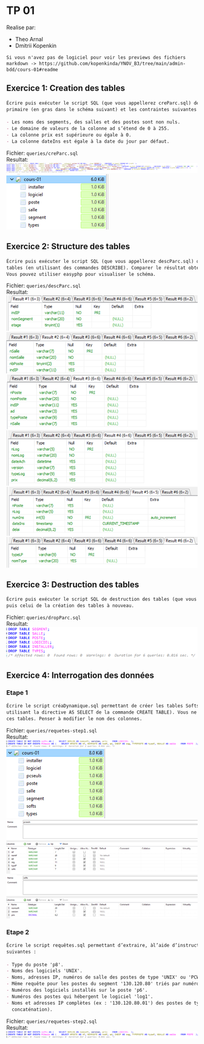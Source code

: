 # TP 01

Realise par:

- Theo Arnal
- Dmitrii Kopenkin

<!-- TODO: EDIT -->

```
Si vous n'avez pas de logiciel pour voir les previews des fichiers markdown -> https://github.com/kopenkinda/YNOV_B3/tree/main/admin-bdd/cours-01#readme
```

## Exercice 1: Creation des tables

```md
Écrire puis exécuter le script SQL (que vous appellerez creParc.sql) de création des tables avec leur clé
primaire (en gras dans le schéma suivant) et les contraintes suivantes :

- Les noms des segments, des salles et des postes sont non nuls.
- Le domaine de valeurs de la colonne ad s’étend de 0 à 255.
- La colonne prix est supérieure ou égale à 0.
- La colonne dateIns est égale à la date du jour par défaut.
```

Fichier: `queries/creParc.sql` <br />
Resultat: <br />
<img src="./assets/img01.png"/><br />
<img src="./assets/img02.png"/>

## Exercice 2: Structure des tables

```md
Écrire puis exécuter le script SQL (que vous appellerez descParc.sql) qui affiche la description de toutes ces
tables (en utilisant des commandes DESCRIBE). Comparer le résultat obtenu avec le schéma ci-dessus.
Vous pouvez utiliser easyphp pour visualiser le schéma.
```

Fichier: `queries/descParc.sql` <br />
Resultat: <br />
<img src="./assets/img11.png"/><br />
<img src="./assets/img12.png"/><br />
<img src="./assets/img13.png"/><br />
<img src="./assets/img14.png"/><br />
<img src="./assets/img15.png"/><br />
<img src="./assets/img16.png"/>

## Exercice 3: Destruction des tables

```md
Écrire puis exécuter le script SQL de destruction des tables (que vous appellerez dropParc.sql). Lancer ce script
puis celui de la création des tables à nouveau.
```

Fichier: `queries/dropParc.sql` <br />
Resultat: <br />
<img src="./assets/img21.png"/>

## Exercice 4: Interrogation des données

### Etape 1

```md
Écrire le script créaDynamique.sql permettant de créer les tables Softs et PCSeuls suivantes (en
utilisant la directive AS SELECT de la commande CREATE TABLE). Vous ne poserez aucune contrainte sur
ces tables. Penser à modifier le nom des colonnes.
```

Fichier: `queries/requetes-step1.sql` <br />
Resultat: <br />
<img src="./assets/img30.png"/><br />
<img src="./assets/img31.png"/><br />
<img src="./assets/img32.png"/><br />
<img src="./assets/img33.png"/>

### Etape 2

```md
Écrire le script requêtes.sql permettant d’extraire, àl’aide d’instructions SELECT, les données
suivantes :

- Type du poste 'p8'.
- Noms des logiciels 'UNIX'.
- Noms, adresses IP, numéros de salle des postes de type 'UNIX' ou 'PCWS'.
- Même requête pour les postes du segment '130.120.80' triés par numéros de salles décroissants.
- Numéros des logiciels installés sur le poste 'p6'.
- Numéros des postes qui hébergent le logiciel 'log1'.
- Noms et adresses IP complètes (ex : '130.120.80.01') des postes de type 'TX' (utiliser la fonction de
  concaténation).
```

Fichier: `queries/requetes-step2.sql` <br />
Resultat: <br />
<img src="./assets/img30.png"/><br />
